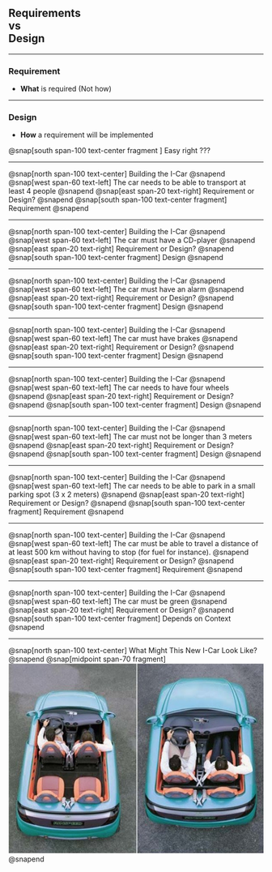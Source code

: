 ## Requirements <br>vs<br> Design
---
### Requirement
- **What** is required (Not how)
---
### Design
- **How** a requirement will be implemented

@snap[south span-100 text-center fragment ]
Easy right ???

---
@snap[north span-100 text-center]
Building the I-Car
@snapend
@snap[west span-60 text-left]
The car needs to be able to transport at least 4 people
@snapend
@snap[east span-20 text-right]
Requirement or Design?
@snapend
@snap[south span-100 text-center fragment]
Requirement
@snapend

---
@snap[north span-100 text-center]
Building the I-Car
@snapend
@snap[west span-60 text-left]
The car must have a CD-player
@snapend
@snap[east span-20 text-right]
Requirement or Design?
@snapend
@snap[south span-100 text-center fragment]
Design
@snapend

---
@snap[north span-100 text-center]
Building the I-Car
@snapend
@snap[west span-60 text-left]
The car must have an alarm
@snapend
@snap[east span-20 text-right]
Requirement or Design?
@snapend
@snap[south span-100 text-center fragment]
Design
@snapend

---
@snap[north span-100 text-center]
Building the I-Car
@snapend
@snap[west span-60 text-left]
The car must have brakes
@snapend
@snap[east span-20 text-right]
Requirement or Design?
@snapend
@snap[south span-100 text-center fragment]
Design
@snapend

---
@snap[north span-100 text-center]
Building the I-Car
@snapend
@snap[west span-60 text-left]
The car needs to have four wheels
@snapend
@snap[east span-20 text-right]
Requirement or Design?
@snapend
@snap[south span-100 text-center fragment]
Design
@snapend

---
@snap[north span-100 text-center]
Building the I-Car
@snapend
@snap[west span-60 text-left]
The car must not be longer than 3 meters
@snapend
@snap[east span-20 text-right]
Requirement or Design?
@snapend
@snap[south span-100 text-center fragment]
Design
@snapend

---
@snap[north span-100 text-center]
Building the I-Car
@snapend
@snap[west span-60 text-left]
The car needs to be able to park in a small parking spot (3 x 2 meters)
@snapend
@snap[east span-20 text-right]
Requirement or Design?
@snapend
@snap[south span-100 text-center fragment]
Requirement
@snapend

---
@snap[north span-100 text-center]
Building the I-Car
@snapend
@snap[west span-60 text-left]
The car must be able to travel a distance of at least 500 km without having to stop (for fuel for instance).
@snapend
@snap[east span-20 text-right]
Requirement or Design?
@snapend
@snap[south span-100 text-center fragment]
Requirement
@snapend

---
@snap[north span-100 text-center]
Building the I-Car
@snapend
@snap[west span-60 text-left]
The car must be green
@snapend
@snap[east span-20 text-right]
Requirement or Design?
@snapend
@snap[south span-100 text-center fragment]
Depends on Context
@snapend

---
@snap[north span-100 text-center]
What Might This New I-Car Look Like?
@snapend
@snap[midpoint span-70 fragment]
![](assets/img/icar.png)
@snapend
